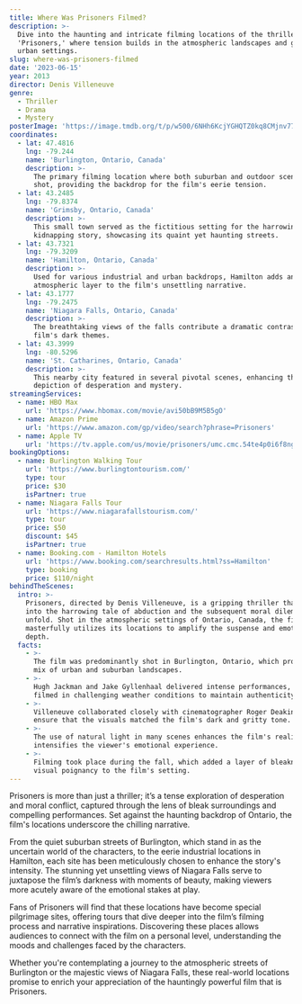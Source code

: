 ```yaml
---
title: Where Was Prisoners Filmed?
description: >-
  Dive into the haunting and intricate filming locations of the thriller
  'Prisoners,' where tension builds in the atmospheric landscapes and gritty
  urban settings.
slug: where-was-prisoners-filmed
date: '2023-06-15'
year: 2013
director: Denis Villeneuve
genre:
  - Thriller
  - Drama
  - Mystery
posterImage: 'https://image.tmdb.org/t/p/w500/6NHh6KcjYGHQTZ0kq8CMjnv77LR.jpg'
coordinates:
  - lat: 47.4816
    lng: -79.244
    name: 'Burlington, Ontario, Canada'
    description: >-
      The primary filming location where both suburban and outdoor scenes were
      shot, providing the backdrop for the film's eerie tension.
  - lat: 43.2485
    lng: -79.8374
    name: 'Grimsby, Ontario, Canada'
    description: >-
      This small town served as the fictitious setting for the harrowing
      kidnapping story, showcasing its quaint yet haunting streets.
  - lat: 43.7321
    lng: -79.3209
    name: 'Hamilton, Ontario, Canada'
    description: >-
      Used for various industrial and urban backdrops, Hamilton adds an
      atmospheric layer to the film's unsettling narrative.
  - lat: 43.1777
    lng: -79.2475
    name: 'Niagara Falls, Ontario, Canada'
    description: >-
      The breathtaking views of the falls contribute a dramatic contrast to the
      film's dark themes.
  - lat: 43.3999
    lng: -80.5296
    name: 'St. Catharines, Ontario, Canada'
    description: >-
      This nearby city featured in several pivotal scenes, enhancing the film's
      depiction of desperation and mystery.
streamingServices:
  - name: HBO Max
    url: 'https://www.hbomax.com/movie/avi50bB9M5B5gO'
  - name: Amazon Prime
    url: 'https://www.amazon.com/gp/video/search?phrase=Prisoners'
  - name: Apple TV
    url: 'https://tv.apple.com/us/movie/prisoners/umc.cmc.54te4p0i6f8ng56z3ehm4t575'
bookingOptions:
  - name: Burlington Walking Tour
    url: 'https://www.burlingtontourism.com/'
    type: tour
    price: $30
    isPartner: true
  - name: Niagara Falls Tour
    url: 'https://www.niagarafallstourism.com/'
    type: tour
    price: $50
    discount: $45
    isPartner: true
  - name: Booking.com - Hamilton Hotels
    url: 'https://www.booking.com/searchresults.html?ss=Hamilton'
    type: booking
    price: $110/night
behindTheScenes:
  intro: >-
    Prisoners, directed by Denis Villeneuve, is a gripping thriller that delves
    into the harrowing tale of abduction and the subsequent moral dilemmas that
    unfold. Shot in the atmospheric settings of Ontario, Canada, the film
    masterfully utilizes its locations to amplify the suspense and emotional
    depth.
  facts:
    - >-
      The film was predominantly shot in Burlington, Ontario, which provided a
      mix of urban and suburban landscapes.
    - >-
      Hugh Jackman and Jake Gyllenhaal delivered intense performances, often
      filmed in challenging weather conditions to maintain authenticity.
    - >-
      Villeneuve collaborated closely with cinematographer Roger Deakins to
      ensure that the visuals matched the film's dark and gritty tone.
    - >-
      The use of natural light in many scenes enhances the film's realism and
      intensifies the viewer's emotional experience.
    - >-
      Filming took place during the fall, which added a layer of bleakness and
      visual poignancy to the film's setting.
---
```


<PrisonersFilmingGuide />

Prisoners is more than just a thriller; it’s a tense exploration of desperation and moral conflict, captured through the lens of bleak surroundings and compelling performances. Set against the haunting backdrop of Ontario, the film's locations underscore the chilling narrative.

From the quiet suburban streets of Burlington, which stand in as the uncertain world of the characters, to the eerie industrial locations in Hamilton, each site has been meticulously chosen to enhance the story's intensity. The stunning yet unsettling views of Niagara Falls serve to juxtapose the film’s darkness with moments of beauty, making viewers more acutely aware of the emotional stakes at play.

Fans of Prisoners will find that these locations have become special pilgrimage sites, offering tours that dive deeper into the film’s filming process and narrative inspirations. Discovering these places allows audiences to connect with the film on a personal level, understanding the moods and challenges faced by the characters.

Whether you're contemplating a journey to the atmospheric streets of Burlington or the majestic views of Niagara Falls, these real-world locations promise to enrich your appreciation of the hauntingly powerful film that is Prisoners.
